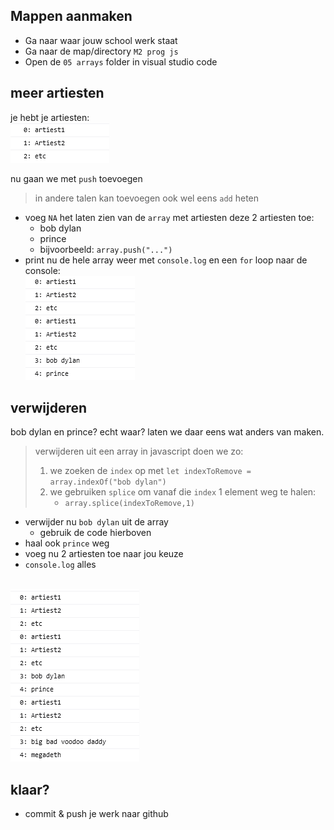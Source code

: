 ## Mappen aanmaken

- Ga naar waar jouw school werk staat
- Ga naar de map/directory `M2 prog js`
- Open de `05 arrays` folder in visual studio code


## meer artiesten

je hebt je artiesten:
</br>![](img/rank.PNG)

nu gaan we met `push` toevoegen
> in andere talen kan toevoegen ook wel eens `add` heten
- voeg `NA` het laten zien van de `array` met artiesten deze 2 artiesten toe:
    - bob dylan
    - prince
    - bijvoorbeeld: `array.push("...")`
- print nu de hele array weer met `console.log` en een `for` loop naar de console:
</br>![](img/arraycheck4.PNG)

##  verwijderen

bob dylan en prince? echt waar? laten we daar eens wat anders van maken.

> verwijderen uit een array in javascript doen we zo:
> 1. we zoeken de `index` op met `let indexToRemove = array.indexOf("bob dylan")`
> 2. we gebruiken `splice` om vanaf die `index` 1 element weg te halen:
>       - `array.splice(indexToRemove,1)`


- verwijder nu `bob dylan` uit de array
    - gebruik de code hierboven
- haal ook `prince` weg
- voeg nu 2 artiesten toe naar jou keuze
- `console.log` alles

</br>![](img/arraycheck5.PNG)
## klaar?

- commit & push je werk naar github
